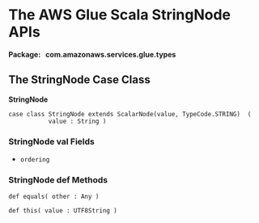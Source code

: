 # The AWS Glue Scala StringNode APIs<a name="glue-etl-scala-apis-glue-types-stringnode"></a>

**Package:   com\.amazonaws\.services\.glue\.types**

## The StringNode Case Class<a name="glue-etl-scala-apis-glue-types-stringnode-case-class"></a>

 **StringNode**

```
case class StringNode extends ScalarNode(value, TypeCode.STRING)  (
           value : String )
```

### StringNode val Fields<a name="glue-etl-scala-apis-glue-types-stringnode-case-class-vals"></a>

+ `ordering`

### StringNode def Methods<a name="glue-etl-scala-apis-glue-types-stringnode-case-class-defs"></a>

```
def equals( other : Any )
```

```
def this( value : UTF8String )
```